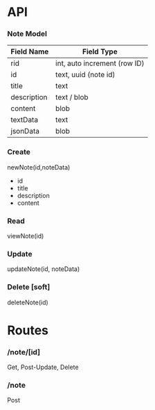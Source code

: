 # API

### Note Model

Field Name | Field Type
------------ | -------------
rid | int, auto increment (row ID)
id | text, uuid (note id)
title | text
description | text / blob
content | blob
textData | text
jsonData | blob



### Create
newNote(id,noteData)
- id
- title
- description
- content

### Read
viewNote(id)

### Update
updateNote(id, noteData)

### Delete [soft]
deleteNote(id)



# Routes

### /note/[id]
Get, Post-Update, Delete

### /note
Post

